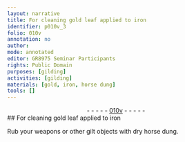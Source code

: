 ```yaml
---
layout: narrative
title: For cleaning gold leaf applied to iron
identifier: p010v_3
folio: 010v
annotation: no
author:
mode: annotated
editor: GR8975 Seminar Participants
rights: Public Domain
purposes: [gilding]
activities: [gilding]
materials: [gold, iron, horse dung]
tools: []
---
```


 <div class="folio" align="center">- - - - - <a href="http://gallica.bnf.fr/ark:/12148/btv1b10500001g/f26.image" target="_blank">010v</a> - - - - - </div> 
## For cleaning <span class="material_format"><span class="material">gold</span> leaf</span> applied to <span class="material">iron</span>

 
 <span class="activity"></span>  Rub your weapons or other gilt objects with <span class="material_format">dry <span class="material">horse dung</span></span>. 
 